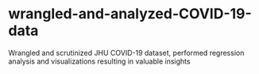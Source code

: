 # wrangled-and-analyzed-COVID-19-data
Wrangled and scrutinized JHU COVID-19 dataset, performed regression analysis and visualizations resulting in valuable insights
